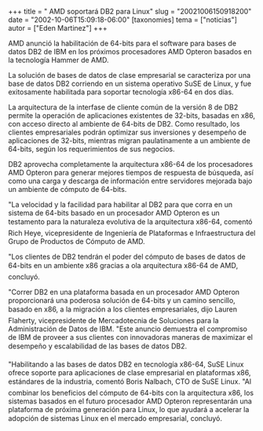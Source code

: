 +++
title = " AMD soportará DB2 para Linux"
slug = "20021006150918200"
date = "2002-10-06T15:09:18-06:00"
[taxonomies]
tema = ["noticias"]
autor = ["Eden Martinez"]
+++

AMD anunció la habilitación de 64-bits para el software para bases de
datos DB2 de IBM en los próximos procesadores AMD Opteron basados en la
tecnología Hammer de AMD.

<!-- more -->
La solución de bases de datos de clase empresarial se caracteriza por
una base de datos DB2 corriendo en un sistema operativo SuSE de Linux, y
fue exitosamente habilitada para soportar tecnología x86-64 en dos días.

La arquitectura de la interfase de cliente común de la versión 8 de DB2
permite la operación de aplicaciones existentes de 32-bits, basadas en
x86, con acceso directo al ambiente de 64-bits de DB2. Como resultado,
los clientes empresariales podrán optimizar sus inversiones y desempeño
de aplicaciones de 32-bits, mientras migran paulatinamente a un ambiente
de 64-bits, según los requerimientos de sus negocios.

DB2 aprovecha completamente la arquitectura x86-64 de los procesadores
AMD Opteron para generar mejores tiempos de respuesta de búsqueda, así
como una carga y descarga de información entre servidores mejorada bajo
un ambiente de cómputo de 64-bits.

&quot;La velocidad y la facilidad para habilitar al DB2 para que corra
en un sistema de 64-bits basado en un procesador AMD Opteron es un
testamento para la naturaleza evolutiva de la arquitectura x86-64,
comentó Rich Heye, vicepresidente de Ingeniería de Plataformas e
Infraestructura del Grupo de Productos de Cómputo de AMD.

&quot;Los clientes de DB2 tendrán el poder del cómputo de bases de datos
de 64-bits en un ambiente x86 gracias a ola arquitectura x86-64 de AMD,
concluyó.

&quot;Correr DB2 en una plataforma basada en un procesador AMD Opteron
proporcionará una poderosa solución de 64-bits y un camino sencillo,
basado en x86, a la migración a los clientes empresariales, dijo Lauren
Flaherty, vicepresidente de Mercadotecnia de Soluciones para la
Administración de Datos de IBM. &quot;Este anuncio demuestra el
compromiso de IBM de proveer a sus clientes con innovadoras maneras de
maximizar el desempeño y escalabilidad de las bases de datos DB2.

&quot;Habilitando a las bases de datos DB2 en tecnología x86-64, SuSE
Linux ofrece soporte para aplicaciones de clase empresarial en
plataformas x86, estándares de la industria, comentó Boris Nalbach, CTO
de SuSE Linux. &quot;Al combinar los beneficios del cómputo de 64-bits
con la arquitectura x86, los sistemas basados en el futuro procesador
AMD Opteron representarán una plataforma de próxima generación para
Linux, lo que ayudará a acelerar la adopción de sistemas Linux en el
mercado empresarial, concluyó.
